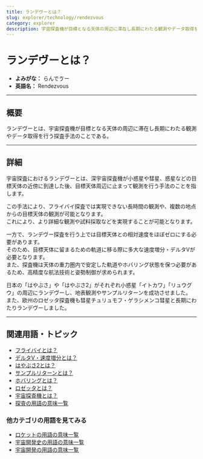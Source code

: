 ```yaml
---
title: ランデヴーとは？
slug: explorer/technology/rendezvous
category: explorer
description: 宇宙探査機が目標となる天体の周辺に滞在し長期にわたる観測やデータ取得を行う探査手法のことであるランデヴーの意味・定義・内容について解説します。  
---
```


# ランデヴーとは？

- **よみがな：** らんでゔー  
- **英語名：** Rendezvous  

---

## 概要

ランデヴーとは、宇宙探査機が目標となる天体の周辺に滞在し長期にわたる観測やデータ取得を行う探査手法のことである。  

---

## 詳細

宇宙探査におけるランデヴーとは、深宇宙探査機が小惑星や彗星、惑星などの目標天体の近傍に到達した後、目標天体周辺に止まって観測を行う手法のことを指します。  

この手法により、フライバイ探査では実現できない長時間の観測や、複数の地点からの目標天体の観測が可能となります。  
これにより、より詳細な観測や試料採取などを実現することが可能となります。  

一方で、ランデヴー探査を行う上では目標天体との相対速度をほぼゼロにする必要があります。  
そのため、目標天体に留まるための軌道に移る際に多大な速度増分・デルタVが必要となります。  
また、探査機は天体の重力圏内で安定した軌道やホバリング状態を保つ必要があるため、高精度な航法技術と姿勢制御が求められます。  

日本の「はやぶさ」や「はやぶさ2」がそれぞれ小惑星「イトカワ」「リュウグウ」の周辺にランデヴーし、地表観測やサンプルリターンを成功させました。  
また、欧州のロゼッタ探査機も彗星チュリュモフ・ゲラシメンコ彗星と長期にわたりランデヴーしました。  

---

## 関連用語・トピック

- [フライバイとは？](/explorer/technology/flyby)
- [デルタV・速度増分とは？](/orbit/mechanics/delta-v-budget)
- [はやぶさ2とは？](/explorer/mission/hayabusa2)
- [サンプルリターンとは？](/explorer/technology/sample-return)
- [ホバリングとは？](/explorer/technology/hovering)
- [ロゼッタとは？](/explorer/mission/rosetta)
- [宇宙探査機とは？](/explorer/space-probe)
- [探査の用語の意味一覧](/category/explorer)

### 他カテゴリの用語を見てみる
- [ロケットの用語の意味一覧](/category/rocket)
- [宇宙開発史の用語の意味一覧](/category/history)
- [宇宙開発の用語の意味一覧](/category/glossary)
